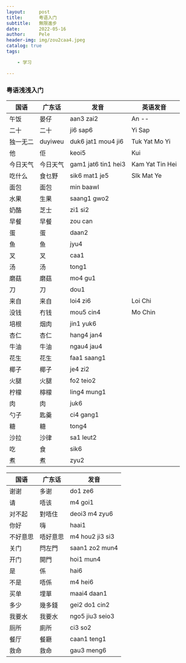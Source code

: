 ```yaml
---
layout:     post
title:      粤语入门
subtitle:   無限進步
date:       2022-05-16
author:     Pele
header-img: img/zou2caa4.jpeg
catalog: true
tags:

    - 学习

---
```


### 粤语浅浅入门



| 国语     | 广东话   | 发音                 | 英语发音        |
| -------- | -------- | -------------------- | --------------- |
| 午饭     | 晏仔     | aan3 zai2            | An --           |
| 二十     | 二十     | ji6 sap6             | Yi Sap          |
| 独一无二 | duyiweu  | duk6 jat1 mou4 ji6   | Tuk Yat Mo Yi   |
| 他       | 佢       | keoi5                | Kui             |
| 今日天气 | 今日天气 | gam1 jat6  tin1 hei3 | Kam Yat Tin Hei |
| 吃什么   | 食乜野   | sik6 mat1 je5        | SIk Mat Ye      |
| 面包     | 面包     | min baawl            |                 |
| 水果     | 生果     | saang1 gwo2          |                 |
| 奶酪     | 芝士     | zi1 si2              |                 |
| 早餐     | 早餐     | zou can              |                 |
| 蛋       | 蛋       | daan2                |                 |
| 鱼       | 鱼       | jyu4                 |                 |
| 叉       | 叉       | caa1                 |                 |
| 汤       | 汤       | tong1                |                 |
| 磨菇     | 磨菇     | mo4 gu1              |                 |
| 刀       | 刀       | dou1                 |                 |
| 来自     | 来自     | loi4 zi6             | Loi Chi         |
| 没钱     | 冇钱     | mou5 cin4            | Mo Chin         |
| 培根     | 烟肉     | jin1 yuk6            |                 |
| 杏仁     | 杏仁     | hang4 jan4           |                 |
| 牛油     | 牛油     | ngau4 jau4           |                 |
| 花生     | 花生     | faa1 saang1          |                 |
| 椰子     | 椰子     | je4 zi2              |                 |
| 火腿     | 火腿     | fo2 teio2            |                 |
| 柠檬     | 檸檬     | ling4 mung1          |                 |
| 肉       | 肉       | juk6                 |                 |
| 勺子     | 匙羹     | ci4 gang1            |                 |
| 糖       | 糖       | tong4                |                 |
| 沙拉     | 沙律     | sa1 leut2            |                 |
| 吃       | 食       | sik6                 |                 |
| 煮       | 煮       | zyu2                 |                 |



| 国语     | 广东话   | 发音            |
| -------- | -------- | --------------- |
| 谢谢     | 多谢     | do1 ze6         |
| 请       | 唔该     | m4 goi1         |
| 对不起   | 對唔住   | deoi3 m4 zyu6   |
| 你好     | 嗨       | haai1           |
| 不好意思 | 唔好意思 | m4 hou2 ji3 si3 |
| 关门     | 閂左門   | saan1 zo2 mun4  |
| 开门     | 開門     | hoi1 mun4       |
| 是       | 係       | hai6            |
| 不是     | 唔係     | m4 hei6         |
| 买单     | 埋單     | maai4 daan1     |
| 多少     | 幾多錢   | gei2 do1 cin2   |
| 我要水   | 我要水   | ngo5 jiu3 seio3 |
| 厕所     | 廁所     | ci3 so2         |
| 餐厅     | 餐廳     | caan1 teng1     |
| 救命     | 救命     | gau3 meng6      |
